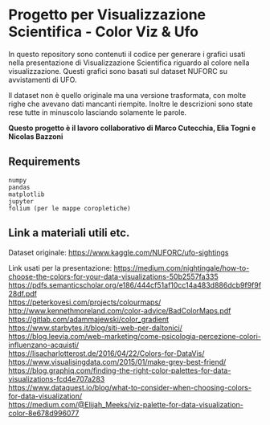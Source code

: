 # Progetto per Visualizzazione Scientifica - Color Viz & Ufo
In questo repository sono contenuti il codice per generare i grafici usati nella presentazione di Visualizzazione Scientifica riguardo al colore nella visualizzazione. Questi grafici sono basati sul dataset NUFORC su avvistamenti di UFO.

Il dataset non è quello originale ma una versione trasformata, con molte righe che avevano dati mancanti riempite. Inoltre le descrizioni sono state rese tutte in minuscolo lasciando solamente le parole. 

**Questo progetto è il lavoro collaborativo di Marco Cutecchia, Elia Togni e Nicolas Bazzoni**

## Requirements

    numpy
    pandas
    matplotlib
    jupyter
    folium (per le mappe coropletiche)

## Link a materiali utili etc.
Dataset originale: https://www.kaggle.com/NUFORC/ufo-sightings

Link usati per la presentazione:
https://medium.com/nightingale/how-to-choose-the-colors-for-your-data-visualizations-50b2557fa335  
https://pdfs.semanticscholar.org/e186/444cf51af10cc14a483d886dcb9f9f9f28df.pdf  
https://peterkovesi.com/projects/colourmaps/  
http://www.kennethmoreland.com/color-advice/BadColorMaps.pdf  
https://gitlab.com/adammajewski/color_gradient  
https://www.starbytes.it/blog/siti-web-per-daltonici/  
https://blog.leevia.com/web-marketing/come-psicologia-percezione-colori-influenzano-acquisti/  
https://lisacharlotterost.de/2016/04/22/Colors-for-DataVis/  
https://www.visualisingdata.com/2015/01/make-grey-best-friend/  
https://blog.graphiq.com/finding-the-right-color-palettes-for-data-visualizations-fcd4e707a283  
https://www.dataquest.io/blog/what-to-consider-when-choosing-colors-for-data-visualization/  
https://medium.com/@Elijah_Meeks/viz-palette-for-data-visualization-color-8e678d996077  